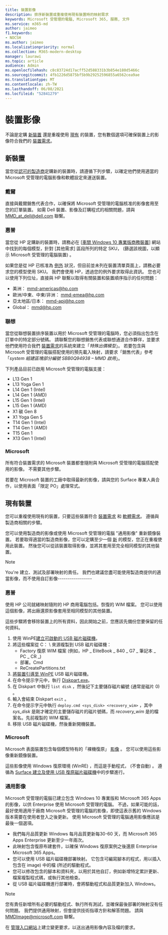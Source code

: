```yaml
---
title: 裝置影像
description: 排序新裝置或重複使用現有裝置時的映射需求
keywords: Microsoft 受管理的電腦, Microsoft 365, 服務, 文件
ms.service: m365-md
author: jaimeo
f1.keywords:
- NOCSH
ms.author: jaimeo
ms.localizationpriority: normal
ms.collection: M365-modern-desktop
manager: laurawi
ms.topic: article
audience: Admin
ms.openlocfilehash: c8c83724d17acff52d588331b3b854e180d5466c
ms.sourcegitcommit: 4fb1226d5875bf5b9b29252596855a6562cea9ae
ms.translationtype: MT
ms.contentlocale: zh-TW
ms.lasthandoff: 06/08/2021
ms.locfileid: "52841279"
---
```

# <a name="device-images"></a>裝置影像


不論是定購 [新裝置](#new-devices) 還是重複使用 [現有](#existing-devices) 的裝置，您有數個選項可確保裝置上的影像符合我們的 [裝置需求](device-requirements.md#check-hardware-requirements)。

## <a name="new-devices"></a>新裝置
當您從[認可的製造商](device-requirements.md#minimum-requirements)定購新的裝置時，請遵循下列步驟，以確定他們使用適當的 Microsoft 受管理的電腦影像和軟體設定來運送裝置。

### <a name="dell"></a>戴爾
直接與戴爾銷售代表合作，以確保將 Microsoft 受管理的電腦核准的影像套用至您的訂單裝置。 如需 Dell 裝置、影像及訂購程式的相關問題，請與 MMD_at_dell@dell.com 聯繫。

### <a name="hp"></a>惠普 
當您從 HP 定購新的裝置時，請務必在 [[車間 Windows 10 專業版商務裝置](https://www.microsoft.com/windowsforbusiness/view-all-devices)] 網站中找到的每個模型，針對 [其他需求] 區段所列的特定 SKU， (篩選該視圖，以顯示 Microsoft 受管理的電腦裝置) 。

如果您是從 HP 已核准為 [例外](customizing.md) 狀況，但目前並未列在裝置清單頁面上，請務必要求您的模型使用 SKU。 我們會使用 HP，透過您的例外要求取得此資訊。 您也可以使用下列位址，直接與 HP 聯繫以取得有關裝置和裝置順序指示的任何問題：
 
- 美洲： mmd-americas@hp.com
- 歐洲/中東、中東/非洲： mmd-emea@hp.com
- 亞太地區/日本： mmd-apj@hp.com
- Global： mmd@hp.com

### <a name="lenovo"></a>聯想
當您從聯想裝置排序裝置以用於 Microsoft 受管理的電腦時，您必須指出包含在訂單中的特定部分號碼。 請聯繫您的聯想銷售代表或聯想通道合作夥伴，並要求他們使用符合我們 [裝置需求](device-requirements.md#minimum-requirements)的系統來建立「*特殊出價模型*」。 若要包含與 Microsoft 受管理的電腦搭配使用的預先載入映射，請要求「銷售代表」參考「*system 組建區塊部分編號 SBB0Q94938 – MMD 啟用*」。

下列產品目前已啟用 Microsoft 受管理的電腦支援：

- L13 Gen 1
- L13 Yoga Gen 1
- L14 Gen 1 (Intel) 
- L14 Gen 1 (AMD) 
- L15 Gen 1 (Intel) 
- L15 Gen 1 (AMD) 
- X1 碳 Gen 8
- X1 Yoga Gen 5
- T14 Gen 1 (Intel) 
- T14 Gen 1 (AMD) 
- T15 Gen 1
- X13 Gen 1 (Intel) 


### <a name="microsoft"></a>Microsoft
所有符合裝置需求的 Microsoft 裝置都會隨附與 Microsoft 受管理的電腦搭配使用的影像。 不需要其他步驟。

若要在 Microsoft 裝置的工廠中取得最新的影像，請與您的 Surface 專業人員合作，以使用表面「限定 PO」處理常式。

## <a name="existing-devices"></a>現有裝置

您可以重複使用現有的裝置，只要這些裝置符合  [裝置需求](device-requirements.md#minimum-requirements) 和 [軟體需求](device-requirements.md#installed-software)。 遵循與製造商相關的步驟。

您可以使用製造商的影像或使用 Microsoft 受管理的電腦 "通用影像" 重新鏡像裝置。 若要取得適當的製造商影像，您可以定購至少一個 [新](#new-devices) 的模型，您正在重複使用此裝置。 然後您可以從該裝置取得影像，並將其套用至完全相同模型的其他裝置。

> [!NOTE]
> You're 建立、測試及部署映射的責任。 我們也建議您盡可能使用製造商提供的適當影像，而不使用自訂影像-----------------

### <a name="hp"></a>惠普

使用 HP 公司就緒映射隨附的 HP 商用電腦包括。恢復的 WIM 檔案。 您可以使用這個影像，將出廠還原影像套用至相同模型的其他裝置。

這些步驟將會移除裝置上的所有資料，因此開始之前，您應該先備份您要保留的任何資料。

1. 使用 WinPE[建立可啟動的 USB 磁片磁碟機](/windows-hardware/manufacture/desktop/winpe-create-usb-bootable-drive)。
2. 將這些檔案從 C： \\ 來源複製到 USB 磁片磁碟機：
    - Factory 復原 WIM 檔案 (例如，HP \_ EliteBook \_ 840 \_ G7 \_ 筆記本 \_ PC \_ CR \_) 
    - 部署。Cmd
    - ReCreatePartitions.txt
3. [將裝置引導至 WinPE](https://store.hp.com/us/en/tech-takes/how-to-boot-from-usb-drive-on-windows-10-pcs) USB 磁片磁碟機。
4. 在命令提示字元中，執行 [Diskpart.exe](/windows-server/administration/windows-commands/diskpart#additional-references)。
5. 在 Diskpart 中執行 `list disk` ，然後記下主要儲存磁片編號 (通常是磁片 0) 。
6. 輸入會結束 Diskpart `exit` 。
7. 在命令提示字元中執行 `deploy.cmd <sys_disk> <recovery_wim>` ，其中 *sys_disk* 是剛才確定的主要儲存磁片的磁片號碼，而 *recovery_wim* 是的檔案名。先前複製的 WIM 檔案。
8. 移除 USB 磁片磁碟機，然後重新開機裝置。

### <a name="microsoft"></a>Microsoft 

Microsoft 表面裝置包含每個模型特有的「裸機復原」 [影像](https://support.microsoft.com/en-us/surfacerecoveryimage) 。 您可以使用這些影像重新鏡像裝置。

這些影像使用 Windows 復原環境 (WinRE) ，而這是手動程式， (不會自動) 。 遵循為 [Surface 建立及使用 USB 復原磁片磁碟機](https://support.microsoft.com/surface/creating-and-using-a-usb-recovery-drive-for-surface-677852e2-ed34-45cb-40ef-398fc7d62c07)中的步驟進行。


### <a name="universal-image"></a>通用影像
Microsoft 受管理的電腦已建立包含 Windows 10 專業版和 Microsoft 365 Apps 的影像，以供 Enterprise 使用 Microsoft 受管理的電腦。 不過，如果可能的話，最好使用適用于廠商 Microsoft 受管理的電腦的影像，即使這表示舊的 Windows 版本需要在使用者登入之後更新。 使用 Microsoft 受管理的電腦通用影像應該是最後一個選項。

- 我們每月品質更新 Windows 每月品質更新每30-60 天，而 Microsoft 365 Apps Enterprise 更新至少一年兩次。
- 此映射包含復原布建套件，以確保 Windows 復原案例之後還原 Enterprise Microsoft 365 Apps。
- 您可以使用 USB 磁片磁碟機部署映射。 它包含可編寫腳本的程式，用以插入包含在 image) 中的檔 (所述的驅動程式。
- 您可以修改包含的腳本和資料夾，以用於其他自訂，例如新增特定累計更新、檔案複製程式碼，或執行其他檢查。
- 從 USB 磁片磁碟機進行部署時，會將驅動程式和品質更新加入 Windows。

> [!NOTE]
> 您有責任新增所有必要的驅動程式、執行所有測試，並確保最後部署的映射沒有任何問題。 我們提供通用映射，但會提供技術指導方針和解答問題。 請與 MMDImage@microsoft.com 聯繫。

在 [管理入口網站](../get-started/access-admin-portal.md)上建立變更要求，以送出通用影像內容及檔的要求。


